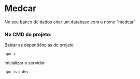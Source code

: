 # Medcar

No seu banco de dados criar um database com o nome "medcar"

### No CMD do projeto:

Baixar as dependências do projeto
```
npm i
```

Inicializar o servidor
```
npm run dev
```
